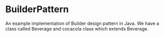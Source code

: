 # BuilderPattern
An example implementation of Builder design pattern in Java. We have a class called Beverage and cocacola class which extends Beverage. 
